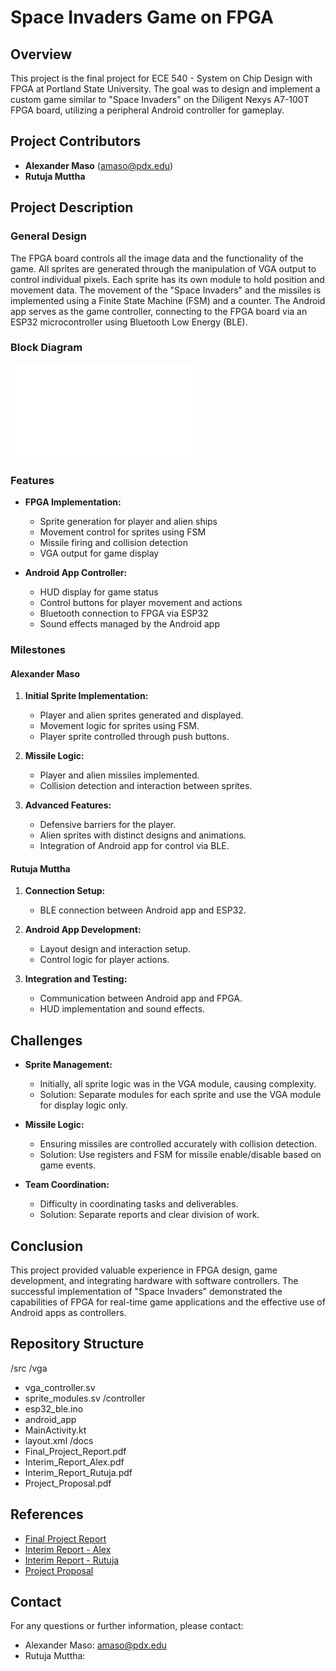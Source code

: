 # Space Invaders Game on FPGA

## Overview

This project is the final project for ECE 540 - System on Chip Design with FPGA at Portland State University. The goal was to design and implement a custom game similar to "Space Invaders" on the Diligent Nexys A7-100T FPGA board, utilizing a peripheral Android controller for gameplay.

## Project Contributors

- **Alexander Maso** (amaso@pdx.edu)
- **Rutuja Muttha**

## Project Description

### General Design

The FPGA board controls all the image data and the functionality of the game. All sprites are generated through the manipulation of VGA output to control individual pixels. Each sprite has its own module to hold position and movement data. The movement of the "Space Invaders" and the missiles is implemented using a Finite State Machine (FSM) and a counter. The Android app serves as the game controller, connecting to the FPGA board via an ESP32 microcontroller using Bluetooth Low Energy (BLE).

### Block Diagram

![Block Diagram](./docs/Block_Diagram.pdf)

### Features

- **FPGA Implementation:**
  - Sprite generation for player and alien ships
  - Movement control for sprites using FSM
  - Missile firing and collision detection
  - VGA output for game display

- **Android App Controller:**
  - HUD display for game status
  - Control buttons for player movement and actions
  - Bluetooth connection to FPGA via ESP32
  - Sound effects managed by the Android app

### Milestones

#### Alexander Maso

1. **Initial Sprite Implementation:**
   - Player and alien sprites generated and displayed.
   - Movement logic for sprites using FSM.
   - Player sprite controlled through push buttons.

2. **Missile Logic:**
   - Player and alien missiles implemented.
   - Collision detection and interaction between sprites.
   
3. **Advanced Features:**
   - Defensive barriers for the player.
   - Alien sprites with distinct designs and animations.
   - Integration of Android app for control via BLE.

#### Rutuja Muttha

1. **Connection Setup:**
   - BLE connection between Android app and ESP32.
   
2. **Android App Development:**
   - Layout design and interaction setup.
   - Control logic for player actions.
   
3. **Integration and Testing:**
   - Communication between Android app and FPGA.
   - HUD implementation and sound effects.

## Challenges

- **Sprite Management:**
  - Initially, all sprite logic was in the VGA module, causing complexity.
  - Solution: Separate modules for each sprite and use the VGA module for display logic only.

- **Missile Logic:**
  - Ensuring missiles are controlled accurately with collision detection.
  - Solution: Use registers and FSM for missile enable/disable based on game events.

- **Team Coordination:**
  - Difficulty in coordinating tasks and deliverables.
  - Solution: Separate reports and clear division of work.

## Conclusion

This project provided valuable experience in FPGA design, game development, and integrating hardware with software controllers. The successful implementation of "Space Invaders" demonstrated the capabilities of FPGA for real-time game applications and the effective use of Android apps as controllers.

## Repository Structure

/src
/vga
- vga_controller.sv
- sprite_modules.sv
/controller
- esp32_ble.ino
- android_app
- MainActivity.kt
- layout.xml
/docs
- Final_Project_Report.pdf
- Interim_Report_Alex.pdf
- Interim_Report_Rutuja.pdf
- Project_Proposal.pdf


## References

- [Final Project Report](./docs/Final_Project_Report.pdf)
- [Interim Report - Alex](./docs/Interim_Report_Alex.pdf)
- [Interim Report - Rutuja](./docs/Interim_Report_Rutuja.pdf)
- [Project Proposal](./docs/Project_Proposal.pdf)

## Contact

For any questions or further information, please contact:
- Alexander Maso: amaso@pdx.edu
- Rutuja Muttha: 
